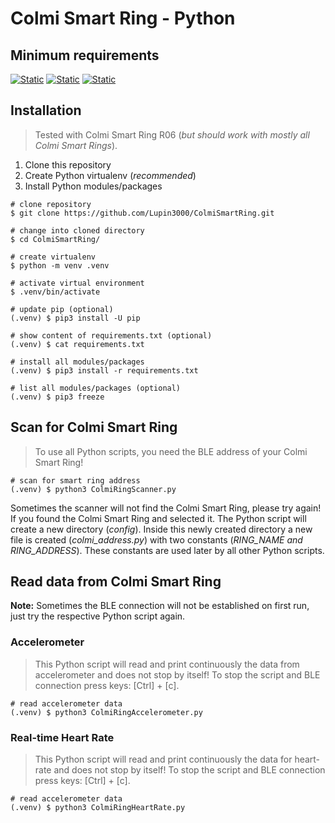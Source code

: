 # Colmi Smart Ring - Python

## Minimum requirements

[![Static](https://img.shields.io/badge/python->=3.12.x-green)](https://python.org)
[![Static](https://img.shields.io/badge/asyncio-3.4.3-green)](https://docs.python.org/dev/library/asyncio.html)
[![Static](https://img.shields.io/badge/bleak-0.22.3-green)](https://bleak.readthedocs.io/en/latest/)

## Installation

> Tested with Colmi Smart Ring R06 (_but should work with mostly all Colmi Smart Rings_).

1. Clone this repository
2. Create Python virtualenv (_recommended_)
3. Install Python modules/packages

```shell
# clone repository
$ git clone https://github.com/Lupin3000/ColmiSmartRing.git

# change into cloned directory
$ cd ColmiSmartRing/

# create virtualenv
$ python -m venv .venv

# activate virtual environment
$ .venv/bin/activate

# update pip (optional)
(.venv) $ pip3 install -U pip

# show content of requirements.txt (optional)
(.venv) $ cat requirements.txt

# install all modules/packages
(.venv) $ pip3 install -r requirements.txt

# list all modules/packages (optional)
(.venv) $ pip3 freeze
```

## Scan for Colmi Smart Ring

> To use all Python scripts, you need the BLE address of your Colmi Smart Ring!

```shell
# scan for smart ring address
(.venv) $ python3 ColmiRingScanner.py
```

Sometimes the scanner will not find the Colmi Smart Ring, please try again! If you found the Colmi Smart Ring and selected it. The Python script will create a new directory (_config_). Inside this newly created directory a new file is created (_colmi_address.py_) with two constants (_RING_NAME and RING_ADDRESS_). These constants are used later by all other Python scripts.

## Read data from Colmi Smart Ring

**Note:** Sometimes the BLE connection will not be established on first run, just try the respective Python script again.

### Accelerometer

> This Python script will read and print continuously the data from accelerometer and does not stop by itself! To stop the script and BLE connection press keys: [Ctrl] + [c].

```shell
# read accelerometer data 
(.venv) $ python3 ColmiRingAccelerometer.py
```

### Real-time Heart Rate

> This Python script will read and print continuously the data for heart-rate and does not stop by itself! To stop the script and BLE connection press keys: [Ctrl] + [c].

```shell
# read accelerometer data 
(.venv) $ python3 ColmiRingHeartRate.py
```
